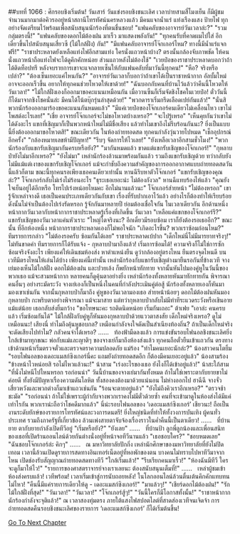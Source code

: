 ##บทที่ 1066 : ศึกรอบชิงเริ่มต้น!
วันเสาร์
วันแข่งรอบชิงชนะเลิศ
เวลาบ่ายสามสี่โมงเย็น ก็มีผู้ชมจำนวนมากมาต่อคิวรออยู่หน้าสถานีโทรทัศน์นครหลวงแล้ว มีคนแจกน้ำแร่ แท่งเรืองแสง ป้ายไฟ ทุกอย่างจัดเตรียมไว้พร้อมเพื่อสนับสนุนนักร้องที่ตนชื่นชอบ!
"แฟนคลับของอาจารย์วันเวลาล่ะ?"
"รวมกลุ่มตรงนี้!"
"แฟนคลับของดอกไม้ต้องฝน มาเร็ว มาแสดงพลังกัน!"
"ทุกคนรับที่คาดผมไปใส่ อีกเดี๋ยวขึ้นไปสนับสนุนเสี่ยวซี (ไม้ใกล้ฝั่ง) กัน!"
"มีแฟนคลับอาจารย์โจ๊กเกอร์ไหม? ทางนี้มีน้ำแร่แจกฟรี!"
"ราชาประหลาดยังเหลือแท่งไฟอีกสามแท่ง ใครนั่งแถวหน้าบ้าง? ตรงนั้นกล้องจับภาพชัด ให้คนนั่งแถวหน้าถือแท่งไฟจะได้ดูคึกคักหน่อย ส่วนแถวหลังไม่ต้องใช้"
"เวยป๋อของราชาประหลาดบอกว่าถ้าได้ติดท็อปทรี หลังจบรายการเขาจะแจกลายเซ็นให้กับแฟนคลับที่มาวันนี้ทุกคน!"
"หือ? จริงหรือเปล่า?"
"ต้องเซ็นเยอะแค่ไหนกัน?"
"อาจารย์วันเวลาก็บอกว่าถ้าเขาได้เป็นราชาหน้ากาก อัลบั้มใหม่อาจจะออกเร็วขึ้น อยากให้ทุกคนช่วยโหวตให้เขาด้วย!"
"ฉันบอกกับคนที่บ้านไว้แล้วว่าคืนนี้โหวตให้วันเวลา!"
"ไม้ใกล้ฝั่งเองก็ออกมาขอคะแนนเหมือนกัน เมื่อวานซืนก็เริ่มจัดชิงโชคในเวยป๋อ! ตั๋ววันนี้ก็ได้มาจากชิงโชคนั่นล่ะ มีคนได้โน้ตบุ๊กรุ่นล่าสุดด้วย!"
"พวกดาราเริ่มกรีดเลือดเปย์กันแล้ว!"
"นั่นสิ พวกนักร้องออกมาร้องขอคะแนนกันหมดแล้ว"
"มีแค่เวยป๋อของโจ๊กเกอร์คนเดียวไม่เคลื่อนไหว เขาไม่โพสต์อะไรเลย!"
"เชี่ย อาจารย์โจ๊กเกอร์จะไม่ขอโหวตบ้างเหรอ?"
"จะไปรู้เหรอ"
"เห็นคุยกันว่าเขาไม่ได้ดังอะไร แขกที่เชิญมาก็เป็นพวกหน้าใหม่ไม่มีชื่อเสียง แล้วทำไมเขาถึงไม่รีบร้อนกันนะ? ยิ่งเป็นแบบนี้ยิ่งต้องออกมาขอโหวตสิ!"
ขณะเดียวกัน ในห้องถ่ายทอดสด
ทุกคนกำลังวุ่นวายไปหมด
"เช็กอุปกรณ์อีกครั้ง"
"กล้องหมายเลขห้ามีปัญหา!"
"รีบๆ จัดการให้ไวเลย!"
"ยังเหลือเวลาอีกสามชั่วโมง!"
"พวกนักร้องกับแขกรับเชิญมากันครบหรือยัง?"
"มากันหมดแล้ว ขาดแต่แขกรับเชิญของโจ๊กเกอร์!"
"กุหลาบป่ายังไม่มาอีกเหรอ?"
"ยังไม่มา"
เหล่านักร้องล้วนมาพร้อมกันแล้ว รวมถึงแขกรับเชิญด้วย
ทว่ากลับยังไม่มีแม้แต่เงาของแขกรับเชิญโจ๊กเกอร์ แม้จะกำชับถึงความสำคัญของการออกอากาศแบบถ่ายทอดสดวันนี้แล้วก็ตาม ขณะนี้ทุกคนรอเพียงเธอคนเดียวเท่านั้น
หานฉีรีบหาตัวโจ๊กเกอร์ "แขกรับเชิญของคุณล่ะ?"
โจ๊กเกอร์กลับไม่เร่งไม่ร้อนอะไร "ธุระเธอเยอะน่ะ ไม่ต้องกังวล"
หานฉีแทบร้องไห้แล้ว "คุณยังใจเย็นอยู่ได้อีกหรือ โทรไปเร่งหน่อยไหมคะ อีกไม่นานแล้วนะ"
โจ๊กเกอร์ส่ายหน้า "ไม่ต้องหรอก"
เขารู้จักเหล่าจางดี เธอเป็นคนประเภทเดียวกันกับเขา เรื่องที่รับปากเอาไว้แล้ว อย่างไรก็ต้องทำให้เรียบร้อย ดังนั้นไม่จำเป็นต้องไปเร่งรัดหรอก รู้จักกันมาหลายปี ย่อมต้องเชื่อใจกัน
ในเวลาเดียวกัน อีกด้านหนึ่ง
หน้ากากวันเวลากับหน้ากากราชาประหลาดรู้เรื่องที่เกิดขึ้น
วันเวลา "เหลือแค่แขกของโจ๊กเกอร์รึ?"
แขกรับเชิญของวันเวลาแค่นหัวเราะ "ใหญ่โตจริงนะ? อีกเดี๋ยวมีรอบซ้อม เราก็ยังต้องรอเธออีก?"
ขณะนั้น ที่อีกห้องหนึ่ง
หน้ากากราชาประหลาดเองก็ไม่พอใจนัก "เกิดอะไรขึ้น? พวกเราซ้อมก่อนไหม?"
ทีมรายการกล่าว "ไม่ต้องรอครับ ซ้อมกันได้เลย"
ราชาประหลาดเบ้ปาก "เด็กใหม่นี่ไม่มีมารยาทจริงๆ!"
ไม่ทันขาดคำ ทีมรายการก็ได้รับแจ้ง - กุหลาบป่ามาถึงแล้ว!
เริ่มการซ้อมได้!
ความจริงก็ไม่ใช่การซักซ้อมจริงจังอะไร เพียงแค่ให้เดินชมห้องส่ง หาตำแหน่งยืน ดูว่ากล้องอยู่ตรงไหน ยืนตรงจุดไหนดี บนเวทีมีตรงไหนให้เล่นได้บ้าง เพียงแค่นี้เท่านั้น
เหล่านักร้องกับแขกรับเชิญต่างมายืนรอกันที่ข้างเวที
จางเย่มองเห็นไม้ใกล้ฝั่ง ดอกไม้ต้องฝน และปวยเล้ง ก็พยักหน้าทักทาย จากนั้นหันไปมองคู่หูในวันนี้ของพวกเธอ แม้จะสวมหน้ากาก หลายคนก็ดูคุ้นตาอย่างยิ่ง เหล่านักร้องทั้งหลายหันมาทักทายกัน พิจารณาคนอื่นๆ อย่างระมัดระวัง จางเย่เองก็เป็นหนึ่งในคนที่กำลังประเมินคู่ต่อสู้ นักร้องทั้งหลายเองก็หันมามองเขาเช่นกัน
จากนั้นกุหลาบป่าก็มาถึง
คู่หูของวันเวลามองเธอ ส่ายหน้าน้อยๆ
ดอกไม้ต้องฝนหันมองกุหลาบป่า กะพริบตาอย่างพิจารณา
แม้จะมาสาย แต่ทว่ากุหลาบป่ากลับไม่มีท่าทีระแวดระวังหรือเขินอายแม้แต่น้อย เธอกลับส่งยิ้มกว้าง "ขอโทษนะคะ รถติดนิดหน่อย เริ่มกันเถอะ"
ต้าเฟย "เอาล่ะ คนครบแล้ว เริ่มซ้อมกันได้"
ไม้ใกล้ฝั่งกับคู่หูก็หันมองกุหลาบป่าด้วยแววตาสงสัย
เด็กใหม่จริงเหรอ?
ดูไม่เหมือนนะ!
เสียงนี่ ทำไมถึงคุ้นหูชอบกล?
เหมือนกำลังจงใจดัดเป็นสำเนียงท้องถิ่น?
ถ้าเป็นเด็กใหม่จริงจะดัดเสียงไปทำไม? กลัวคนจำได้เหรอ?
……
 
ท้องฟ้ามืดลงแล้ว
การแข่งขันรอบไฟนอลชิงชนะเลิศยิ่งใกล้เข้ามาทุกขณะ
พ่อกับแม่และญาติๆ ของจางเย่ก็มาถึงห้องส่งแล้ว ทุกคนถือตั๋วยืนเข้าแถวกัน ตรงทางเข้าด้านหน้าเริ่มตรวจตั๋วและตรวจตราความปลอดภัย
แม่ร้อง "ทำไมคนเยอะนักล่ะ?"
น้องสาวคนโตยิ้ม "รอบไฟนอลของเดอะแมสก์ซิงเกอร์นี่คะ แถมยังถ่ายทอดสดอีก ก็ต้องมีคนเยอะอยู่แล้ว"
น้องสามร้อง "ข้างหน้าไวหน่อยสิ รอไม่ไหวแล้วนะ!"
น้าสาม "เร่งอะไรของเธอ ยังไงก็ได้เข้าอยู่แล้ว!"
น้าสะใภ้สาม "ที่นั่งไม่หนีไปไหนหรอก รอก่อนน่า"
วันนี้บ้านของจางเย่มากันทั้งหมด ถ้าไม่ใช่เพราะตากับยายขาไม่ค่อยดี ทั้งยังมีปัญหาเรื่องความดันโลหิต ทั้งสองคงต้องมาด้วยแน่นอน
ไม่ห่างออกไป ฮาฉีฉี จางจั่ว เสี่ยวหวังและพวกต่างก็มาเข้าแถวเช่นกัน
"ร้อนจะตายอยู่แล้ว"
"ยังไม่ถึงคิวเราอีกเหรอ?"
"ตรวจช้าชะมัด"
"รอก่อนน่า ถ้าไม่ใช่เพราะผู้กำกับจางพวกเราคงไม่มีตั๋วด้วยซ้ำ คนที่จะเข้ามาดูในห้องส่งได้มีแค่เท่าไรกัน พวกเราน่ะถือว่าโชคดีมากแล้ว"
นี่น่ะรอบไฟนอลของ ‘เดอะแมสก์ซิงเกอร์’ เชียวนะ!
ถือเป็นงานระดับยักษ์ของรายการโทรทัศน์และวงการดนตรี!
ยิ่งใหญ่ชนิดที่ทำให้ทั้งวงการบันเทิง ผู้คนทั่วประเทศ รวมถึงภาครัฐที่เกี่ยวข้อง ล้วนเพ่งสายตาจับจ้องเรื่องราวในค่ำคืนนี้เป็นตาเดียว!
……
 
ที่บ้านยาย
ตากับยายกำลังเปิดทีวีอยู่
"เริ่มหรือยัง?"
"ยังเลย"
……
 
ที่บ้านป้า
ลูกพี่ลูกน้องและเพื่อนสนิทของเธอที่เปิดร้านออนไลน์ด้วยกันต่างนั่งอยู่ที่หน้าจอทีวีนานแล้ว
"เธอชอบใคร?"
"ชอบหมดเลย"
"ฉันชอบโจ๊กเกอร์ล่ะ คิกๆ"
……
 
ณ มหาวิทยาลัยปักกิ่ง
เหล่านักศึกษาของมหาวิทยาลัยที่ยังไม่ปิดเทอม เวลานี้ล้วนเปิดดูรายการสดทางอินเทอร์เน็ตอยู่ที่หอพักของตน บางคนไม่ทราบไปหาทีวีมาจากไหน เปิดช่องรับสัญญาณถ่ายทอดสดทางทีวี
"ใกล้เริ่มแล้ว!"
"รีบเรียกคนมาเร็ว!"
"ห้องฉันมีทีวี ใครจะดูก็มาให้ไว!"
"รายการของศาสตราจารย์จางเราเลยนะ ต้องสนับสนุนเต็มที่!"
……
 
เหล่าผู้ชมเข้าห้องส่งครบแล้ว!
เวทีพร้อม!
เวลาเริ่มเข้าสู่การนับถอยหลัง!
ในโลกออนไลน์ล้วนตื่นเต้นคึกคักแทบทนไม่ไหว!
"คืนนี้มีแค่รายการเดียวให้ดู - เดอะแมสก์ซิงเกอร์!"
"มาแล้วๆ!"
"เชียร์ดอกไม้ต้องฝน!"
"รักไม้ใกล้ฝั่งที่สุด!"
"วันเวลา!"
"วันเวลา!"
"โจ๊กเกอร์สู้ๆ!"
"วันนี้ใครก็มีโอกาสทั้งนั้น!"
"ราชาหน้ากากนักร้องกำลังจะจุติแล้ว!"
ณ เวลาสองทุ่มตรง
ภายใต้แสงไฟสปอตไลต์ที่สาดส่องเวทีจนเจิดจ้า การถ่ายทอดสดคืนรอบชิงชนะเลิศของรายการ ‘เดอะแมสก์ซิงเกอร์’ ก็ได้เริ่มต้นขึ้น!
 
 


[Go To Next Chapter]( ./167.md)
